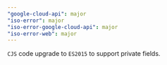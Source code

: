 ```yaml
---
"google-cloud-api": major
"iso-error": major
"iso-error-google-cloud-api": major
"iso-error-web": major
---
```


`CJS` code upgrade to `ES2015` to support private fields.
